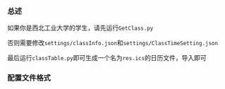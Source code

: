 ### 总述

如果你是西北工业大学的学生，请先运行`GetClass.py`

否则需要修改`settings/classInfo.json`和`settings/ClassTimeSetting.json`

最后运行`classTable.py`即可生成一个名为`res.ics`的日历文件，导入即可

### 配置文件格式
